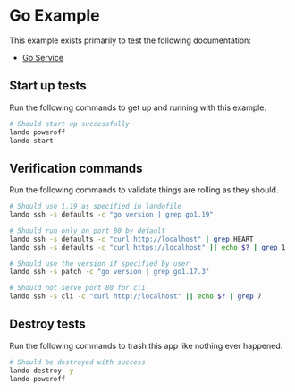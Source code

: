 Go Example
==========

This example exists primarily to test the following documentation:

* [Go Service](https://docs.devwithlando.io/tutorials/go.html)

Start up tests
--------------

Run the following commands to get up and running with this example.

```bash
# Should start up successfully
lando poweroff
lando start
```

Verification commands
---------------------

Run the following commands to validate things are rolling as they should.

```bash
# Should use 1.19 as specified in landofile
lando ssh -s defaults -c "go version | grep go1.19"

# Should run only on port 80 by default
lando ssh -s defaults -c "curl http://localhost" | grep HEART
lando ssh -s defaults -c "curl https://localhost" || echo $? | grep 1

# Should use the version if specified by user
lando ssh -s patch -c "go version | grep go1.17.3"

# Should not serve port 80 for cli
lando ssh -s cli -c "curl http://localhost" || echo $? | grep 7
```

Destroy tests
-------------

Run the following commands to trash this app like nothing ever happened.

```bash
# Should be destroyed with success
lando destroy -y
lando poweroff
```
